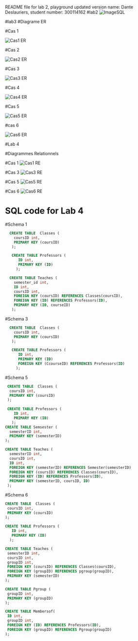 README file for lab 2, playground updated version
name: Dante Deslauriers,
student number: 300114162
#lab2
![ImageSQL](https://github.com/ddesl069/csi2532_playground/blob/Lab02/sql.PNG?raw=true)

#lab3
#Diagrame ER

#Cas 1

![Cas1 ER](https://github.com/ddesl069/csi2532_playground/blob/Lab03/lab%2003/Cas1.png)

#Cas 2

![Cas2 ER](https://github.com/ddesl069/csi2532_playground/blob/Lab03/lab%2003/Cas2.png)

#Cas 3

![Cas3 ER](https://github.com/ddesl069/csi2532_playground/blob/Lab03/lab%2003/Cas3.png)

#Cas 4

![Cas4 ER](https://github.com/ddesl069/csi2532_playground/blob/Lab03/lab%2003/Cas4.png)

#Cas 5

![Cas5 ER](https://github.com/ddesl069/csi2532_playground/blob/Lab03/lab%2003/Cas5.png)

#cas 6

![Cas6 ER](https://github.com/ddesl069/csi2532_playground/blob/Lab03/lab%2003/Cas6.png)

#Lab 4

#Diagrammes Relationnels

#Cas 1
![Cas1 RE](https://github.com/ddesl069/csi2532_playground/blob/Lab04/lab%2004/Cas1.png)

#Cas 3
![Cas3 RE](https://github.com/ddesl069/csi2532_playground/blob/Lab04/lab%2004/Cas3.png)

#Cas 5
![Cas5 RE](https://github.com/ddesl069/csi2532_playground/blob/Lab04/lab%2004/Cas5.png)

#Cas 6
![Cas6 RE](https://github.com/ddesl069/csi2532_playground/blob/Lab04/lab%2004/Cas6.png)

# SQL code for Lab 4
#Schema 1
```sql
  CREATE TABLE  Classes (
    coursID int,
    PRIMARY KEY (coursID)
   );

   CREATE TABLE Professors (
      ID int,
      PRIMARY KEY (ID)
     );

  CREATE TABLE Teaches (
    semester_id int,
    ID int,
    coursID int,
    FOREIGN KEY (coursID) REFERENCES Classes(coursID),
    FOREIGN KEY (ID) REFERENCES Professors(ID),
    PRIMARY KEY (ID, courseID)
   );
```
#Schema 3
```sql
  CREATE TABLE  Classes (
    coursID int,
    PRIMARY KEY (coursID)
   );

   CREATE TABLE Professors (
      ID int,
      PRIMARY KEY (ID)
      FOREIGN KEY (CcourseID) REFERENCES Professors(ID)
     );
 ```
#Schema 5
```sql
 CREATE TABLE  Classes (
  coursID int,
  PRIMARY KEY (coursID)
 );
  
 CREATE TABLE Professors (
    ID int,
    PRIMARY KEY (ID)
   );
CREATE TABLE Semsester (
  semesterID int,
  PRIMARY KEY (semesterID)
);

CREATE TABLE Teaches (
  semesterID int,
  coursID int,
  ID int,
  FOREIGN KEY (semesterID) REFERENCES Semester(semesterID)
  FOREIGN KEY (coursID) REFERENCES Classes(coursID),
  FOREIGN KEY (ID) REFERENCES Professors(ID),
  PRIMARY KEY (semesterID, coursID, ID)
 );
 ```
 #Schema 6
 ```sql
 CREATE TABLE  Classes (
  coursID int,
  PRIMARY KEY (coursID)
 );
  
 CREATE TABLE Professors (
    ID int,
    PRIMARY KEY (ID)
   );

CREATE TABLE Teaches (
  semesterID int,
  coursID int,
  groupID int,
  FOREIGN KEY (coursID) REFERENCES Classes(coursID),
  FOREIGN KEY (groupID) REFERENCES pgroup(groupID),
  PRIMARY KEY (semesterID)
 );
 
 CREATE TABLE Pgroup (
  groupID int,
  PRIMARY KEY (groupID)
 );
 
 CREATE TABLE Membersof(
  ID int,
  groupID int,
  FOREIGN KEY (ID) REFERENCES Professors(ID),
  FOREIGN KEY (groupID) REFERENCES Pgroup(groupID)
 );
 ```
